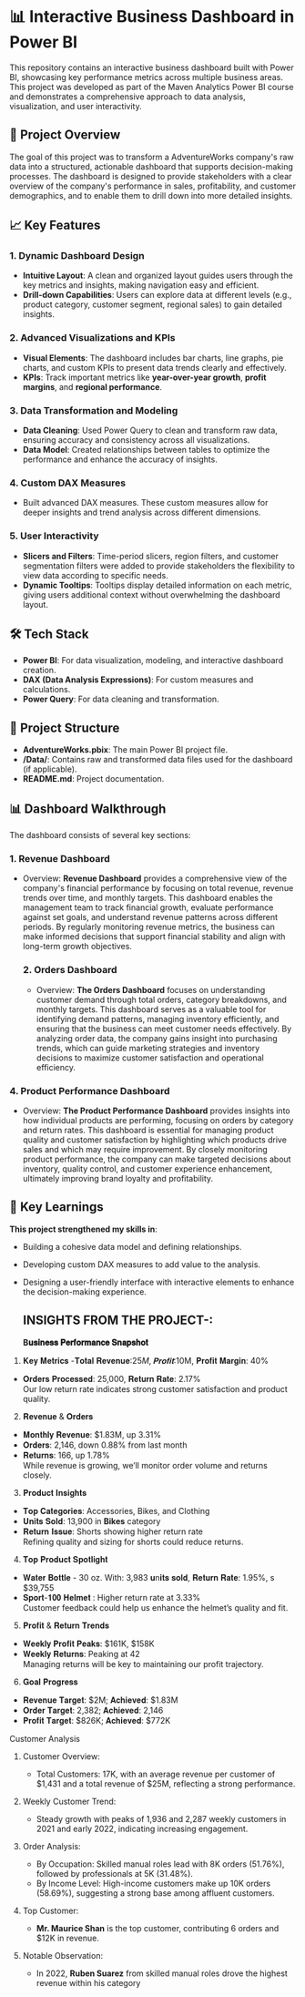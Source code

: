 # 📊 Interactive Business Dashboard in Power BI

This repository contains an interactive business dashboard built with Power BI, showcasing key performance metrics across multiple business areas. This project was developed as part of the Maven Analytics Power BI course and demonstrates a comprehensive approach to data analysis, visualization, and user interactivity.

## 📝 Project Overview

The goal of this project was to transform a AdventureWorks company's raw data into a structured, actionable dashboard that supports decision-making processes. The dashboard is designed to provide stakeholders with a clear overview of the company's performance in sales, profitability, and customer demographics, and to enable them to drill down into more detailed insights.

## 📈 Key Features

### 1. Dynamic Dashboard Design
   - **Intuitive Layout**: A clean and organized layout guides users through the key metrics and insights, making navigation easy and efficient.
   - **Drill-down Capabilities**: Users can explore data at different levels (e.g., product category, customer segment, regional sales) to gain detailed insights.
  
### 2. Advanced Visualizations and KPIs
   - **Visual Elements**: The dashboard includes bar charts, line graphs, pie charts, and custom KPIs to present data trends clearly and effectively.
   - **KPIs**: Track important metrics like **year-over-year growth**, **profit margins**, and **regional performance**.

### 3. Data Transformation and Modeling
   - **Data Cleaning**: Used Power Query to clean and transform raw data, ensuring accuracy and consistency across all visualizations.
   - **Data Model**: Created relationships between tables to optimize the performance and enhance the accuracy of insights.

### 4. Custom DAX Measures
   - Built advanced DAX measures. These custom measures allow for deeper insights and trend analysis across different dimensions.

### 5. User Interactivity
   - **Slicers and Filters**: Time-period slicers, region filters, and customer segmentation filters were added to provide stakeholders the flexibility to view data according to specific needs.
   - **Dynamic Tooltips**: Tooltips display detailed information on each metric, giving users additional context without overwhelming the dashboard layout.

## 🛠️ Tech Stack

- **Power BI**: For data visualization, modeling, and interactive dashboard creation.
- **DAX (Data Analysis Expressions)**: For custom measures and calculations.
- **Power Query**: For data cleaning and transformation.

## 📂 Project Structure

- **AdventureWorks.pbix**: The main Power BI project file.
- **/Data/**: Contains raw and transformed data files used for the dashboard (if applicable).
- **README.md**: Project documentation.

## 📊 Dashboard Walkthrough

The dashboard consists of several key sections:

 ### 1. Revenue Dashboard
 - Overview: **Revenue Dashboard** provides a comprehensive view of the company's financial performance by focusing on total revenue, revenue trends over time, and monthly targets. This dashboard enables the management team to track financial growth, evaluate performance against set goals, and understand revenue patterns across different periods. By regularly monitoring revenue metrics, the business can make informed decisions that support financial stability and align with long-term growth objectives.

   ### 2. Orders Dashboard
   - Overview: **The Orders Dashboard** focuses on understanding customer demand through total orders, category breakdowns, and monthly targets. This dashboard serves as a valuable tool for identifying demand patterns, managing inventory efficiently, and ensuring that the business can meet customer needs effectively. By analyzing order data, the company gains insight into purchasing trends, which can guide marketing strategies and inventory decisions to maximize customer satisfaction and operational efficiency.

### 4. Product Performance Dashboard
   - Overview: **The Product Performance Dashboard** provides insights into how individual products are performing, focusing on orders by category and return rates. This dashboard is essential for managing product quality and customer satisfaction by highlighting which products drive sales and which may require improvement. By closely monitoring product performance, the company can make targeted decisions about inventory, quality control, and customer experience enhancement, ultimately improving brand loyalty and profitability.
## 💼 Key Learnings

**This project strengthened my skills in**:
- Building a cohesive data model and defining relationships.
- Developing custom DAX measures to add value to the analysis.
- Designing a user-friendly interface with interactive elements to enhance the decision-making experience.

  ## INSIGHTS FROM THE PROJECT-:

  **B𝐮𝐬𝐢𝐧𝐞𝐬𝐬 𝐏𝐞𝐫𝐟𝐨𝐫𝐦𝐚𝐧𝐜𝐞 𝐒𝐧𝐚𝐩𝐬𝐡𝐨𝐭**

1. 𝐊𝐞𝐲 𝐌𝐞𝐭𝐫𝐢𝐜𝐬
-𝐓𝐨𝐭𝐚𝐥 𝐑𝐞𝐯𝐞𝐧𝐮𝐞:$25M, 𝐏𝐫𝐨𝐟𝐢𝐭:$10M, 𝐏𝐫𝐨𝐟𝐢𝐭 𝐌𝐚𝐫𝐠𝐢𝐧: 40%  
- 𝐎𝐫𝐝𝐞𝐫𝐬 𝐏𝐫𝐨𝐜𝐞𝐬𝐬𝐞𝐝: 25,000, 𝐑𝐞𝐭𝐮𝐫𝐧 𝐑𝐚𝐭𝐞: 2.17%  
Our low return rate indicates strong customer satisfaction and product quality.

2. 𝐑𝐞𝐯𝐞𝐧𝐮𝐞 & 𝐎𝐫𝐝𝐞𝐫𝐬
- 𝐌𝐨𝐧𝐭𝐡𝐥𝐲 𝐑𝐞𝐯𝐞𝐧𝐮𝐞: $1.83M, up 3.31%  
- 𝐎𝐫𝐝𝐞𝐫𝐬: 2,146, down 0.88% from last month  
- 𝐑𝐞𝐭𝐮𝐫𝐧𝐬: 166, up 1.78%  
While revenue is growing, we’ll monitor order volume and returns closely.

3. 𝐏𝐫𝐨𝐝𝐮𝐜𝐭 𝐈𝐧𝐬𝐢𝐠𝐡𝐭𝐬
- 𝐓𝐨𝐩 𝐂𝐚𝐭𝐞𝐠𝐨𝐫𝐢𝐞𝐬: Accessories, Bikes, and Clothing  
- 𝐔𝐧𝐢𝐭𝐬 𝐒𝐨𝐥𝐝: 13,900 in **Bikes** category  
- 𝐑𝐞𝐭𝐮𝐫𝐧 𝐈𝐬𝐬𝐮𝐞: Shorts showing higher return rate  
Refining quality and sizing for shorts could reduce returns.

4. 𝐓𝐨𝐩 𝐏𝐫𝐨𝐝𝐮𝐜𝐭 𝐒𝐩𝐨𝐭𝐥𝐢𝐠𝐡𝐭  

- 𝐖𝐚𝐭𝐞𝐫 𝐁𝐨𝐭𝐭𝐥𝐞 - 30 oz. With: 3,983 𝐮n𝐢𝐭𝐬 𝐬𝐨𝐥𝐝, 𝐑𝐞𝐭𝐮𝐫𝐧 𝐑𝐚𝐭𝐞: 1.95%, s $39,755  
- 𝐒𝐩𝐨𝐫𝐭-𝟏𝟎𝟎 𝐇𝐞𝐥𝐦𝐞𝐭 : Higher return rate at 3.33%  
Customer feedback could help us enhance the helmet’s quality and fit.

5. 𝐏𝐫𝐨𝐟𝐢𝐭 & 𝐑𝐞𝐭𝐮𝐫𝐧 𝐓𝐫𝐞𝐧𝐝𝐬

- 𝐖𝐞𝐞𝐤𝐥𝐲 𝐏𝐫𝐨𝐟𝐢𝐭 𝐏𝐞𝐚𝐤𝐬: $161K, $158K  
- 𝐖𝐞𝐞𝐤𝐥𝐲 𝐑𝐞𝐭𝐮𝐫𝐧𝐬:  Peaking at 42  
Managing returns will be key to maintaining our profit trajectory.

6. 𝐆𝐨𝐚𝐥 𝐏𝐫𝐨𝐠𝐫𝐞𝐬𝐬

- 𝐑𝐞𝐯𝐞𝐧𝐮𝐞 𝐓𝐚𝐫𝐠𝐞𝐭: $2M; 𝐀𝐜𝐡𝐢𝐞𝐯𝐞𝐝: $1.83M  
- 𝐎𝐫𝐝𝐞𝐫 𝐓𝐚𝐫𝐠𝐞𝐭: 2,382; 𝐀𝐜𝐡𝐢𝐞𝐯𝐞𝐝: 2,146  
- 𝐏𝐫𝐨𝐟𝐢𝐭 𝐓𝐚𝐫𝐠𝐞𝐭: $826K; 𝐀𝐜𝐡𝐢𝐞𝐯𝐞𝐝: $772K 

Customer Analysis 

1. Customer Overview: 
   - Total Customers: 17K, with an average revenue per customer of $1,431 and a total revenue of $25M, reflecting a strong performance.

2. Weekly Customer Trend:
   - Steady growth with peaks of 1,936 and 2,287 weekly customers in 2021 and early 2022, indicating increasing engagement.

3. Order Analysis:
   - By Occupation: Skilled manual roles lead with 8K orders (51.76%), followed by professionals at 5K (31.48%).
   - By Income Level: High-income customers make up 10K orders (58.69%), suggesting a strong base among affluent customers.

4. Top Customer: 
   - **Mr. Maurice Shan** is the top customer, contributing 6 orders and $12K in revenue.

5. Notable Observation:
   - In 2022, **Ruben Suarez** from skilled manual roles drove the highest revenue within his category
